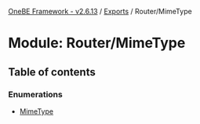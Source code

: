 [OneBE Framework - v2.6.13](../README.md) / [Exports](../modules.md) / Router/MimeType

# Module: Router/MimeType

## Table of contents

### Enumerations

- [MimeType](../enums/Router_MimeType.MimeType.md)
